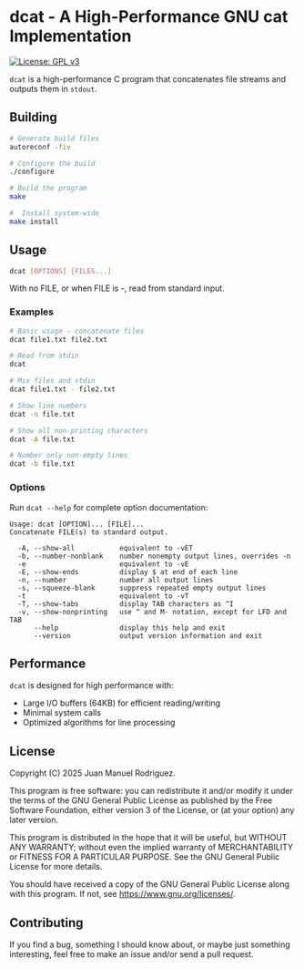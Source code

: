 # dcat - A High-Performance GNU cat Implementation

[![License: GPL v3](https://img.shields.io/badge/License-GPLv3-blue.svg)](https://www.gnu.org/licenses/gpl-3.0)

`dcat` is a high-performance C program that concatenates file streams and outputs them in `stdout`.

## Building

```bash
# Generate build files
autoreconf -fiv

# Configure the build
./configure

# Build the program
make

#  Install system-wide
make install
```

## Usage

```bash
dcat [OPTIONS] [FILES...]
```

With no FILE, or when FILE is -, read from standard input.

### Examples

```bash
# Basic usage - concatenate files
dcat file1.txt file2.txt

# Read from stdin
dcat

# Mix files and stdin
dcat file1.txt - file2.txt

# Show line numbers
dcat -n file.txt

# Show all non-printing characters
dcat -A file.txt

# Number only non-empty lines
dcat -b file.txt
```

### Options

Run `dcat --help` for complete option documentation:

```
Usage: dcat [OPTION]... [FILE]...
Concatenate FILE(s) to standard output.

  -A, --show-all           equivalent to -vET
  -b, --number-nonblank    number nonempty output lines, overrides -n
  -e                       equivalent to -vE
  -E, --show-ends          display $ at end of each line
  -n, --number             number all output lines
  -s, --squeeze-blank      suppress repeated empty output lines
  -t                       equivalent to -vT
  -T, --show-tabs          display TAB characters as ^I
  -v, --show-nonprinting   use ^ and M- notation, except for LFD and TAB
      --help               display this help and exit
      --version            output version information and exit
```

## Performance

`dcat` is designed for high performance with:
- Large I/O buffers (64KB) for efficient reading/writing
- Minimal system calls
- Optimized algorithms for line processing

## License

Copyright (C) 2025 Juan Manuel Rodriguez.

This program is free software: you can redistribute it and/or modify
it under the terms of the GNU General Public License as published by
the Free Software Foundation, either version 3 of the License, or
(at your option) any later version.

This program is distributed in the hope that it will be useful,
but WITHOUT ANY WARRANTY; without even the implied warranty of
MERCHANTABILITY or FITNESS FOR A PARTICULAR PURPOSE. See the
GNU General Public License for more details.

You should have received a copy of the GNU General Public License
along with this program. If not, see <https://www.gnu.org/licenses/>.

## Contributing

If you find a bug, something I should know about, or maybe just 
something interesting, feel free to make an issue and/or send a 
pull request.
